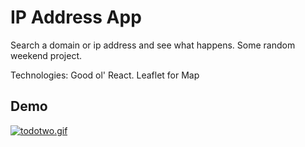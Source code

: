 # IP Address App

Search a domain or ip address and see what happens. Some random weekend project.

Technologies: Good ol' React. Leaflet for Map

## Demo
[![todotwo.gif](https://i.postimg.cc/nLkBF07Y/todotwo.gif)](https://postimg.cc/JysGK3pG)

